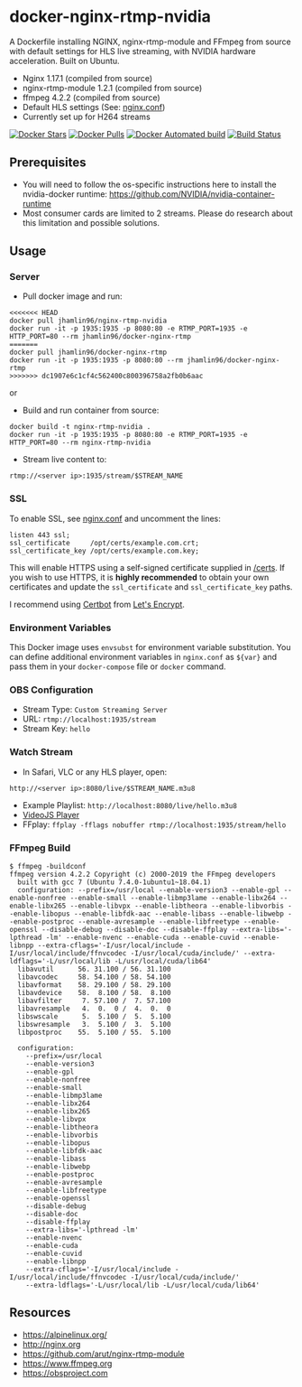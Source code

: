 # docker-nginx-rtmp-nvidia
A Dockerfile installing NGINX, nginx-rtmp-module and FFmpeg from source with
default settings for HLS live streaming, with NVIDIA hardware acceleration. Built on Ubuntu.

* Nginx 1.17.1 (compiled from source)
* nginx-rtmp-module 1.2.1 (compiled from source)
* ffmpeg 4.2.2 (compiled from source)
* Default HLS settings (See: [nginx.conf](nginx.conf))
* Currently set up for H264 streams

[![Docker Stars](https://img.shields.io/docker/stars/jhamlin96/docker-nginx-rtmp.svg)](https://hub.docker.com/r/jhamlin96/docker-nginx-rtmp)
[![Docker Pulls](https://img.shields.io/docker/pulls/jhamlin96/docker-nginx-rtmp.svg)](https://hub.docker.com/r/jhamlin96/docker-nginx-rtmp/)
[![Docker Automated build](https://img.shields.io/docker/automated/jhamlin96/docker-nginx-rtmp.svg)](https://hub.docker.com/r/jhamlin96/docker-nginx-rtmp/builds/)
[![Build Status](https://travis-ci.org/jhamlin96/docker-nginx-rtmp.svg?branch=master)](https://travis-ci.org/jhamlin96/docker-nginx-rtmp)

## Prerequisites
* You will need to follow the os-specific instructions here to install the nvidia-docker runtime: https://github.com/NVIDIA/nvidia-container-runtime
* Most consumer cards are limited to 2 streams. Please do research about this limitation and possible solutions.

## Usage

### Server
* Pull docker image and run:
```
<<<<<<< HEAD
docker pull jhamlin96/nginx-rtmp-nvidia
docker run -it -p 1935:1935 -p 8080:80 -e RTMP_PORT=1935 -e HTTP_PORT=80 --rm jhamlin96/docker-nginx-rtmp
=======
docker pull jhamlin96/docker-nginx-rtmp
docker run -it -p 1935:1935 -p 8080:80 --rm jhamlin96/docker-nginx-rtmp
>>>>>>> dc1907e6c1cf4c562400c800396758a2fb0b6aac
```
or 

* Build and run container from source:
```
docker build -t nginx-rtmp-nvidia .
docker run -it -p 1935:1935 -p 8080:80 -e RTMP_PORT=1935 -e HTTP_PORT=80 --rm nginx-rtmp-nvidia
```

* Stream live content to:
```
rtmp://<server ip>:1935/stream/$STREAM_NAME
```

### SSL 
To enable SSL, see [nginx.conf](nginx.conf) and uncomment the lines:
```
listen 443 ssl;
ssl_certificate     /opt/certs/example.com.crt;
ssl_certificate_key /opt/certs/example.com.key;
```

This will enable HTTPS using a self-signed certificate supplied in [/certs](/certs). If you wish to use HTTPS, it is **highly recommended** to obtain your own certificates and update the `ssl_certificate` and `ssl_certificate_key` paths.

I recommend using [Certbot](https://certbot.eff.org/docs/install.html) from [Let's Encrypt](https://letsencrypt.org).

### Environment Variables
This Docker image uses `envsubst` for environment variable substitution. You can define additional environment variables in `nginx.conf` as `${var}` and pass them in your `docker-compose` file or `docker` command.

### OBS Configuration
* Stream Type: `Custom Streaming Server`
* URL: `rtmp://localhost:1935/stream`
* Stream Key: `hello`

### Watch Stream
* In Safari, VLC or any HLS player, open:
```
http://<server ip>:8080/live/$STREAM_NAME.m3u8
```
* Example Playlist: `http://localhost:8080/live/hello.m3u8`
* [VideoJS Player](https://video-dev.github.io/hls.js/stable/demo/?src=http%3A%2F%2Flocalhost%3A8080%2Flive%2Fhello.m3u8)
* FFplay: `ffplay -fflags nobuffer rtmp://localhost:1935/stream/hello`

### FFmpeg Build
```
$ ffmpeg -buildconf
ffmpeg version 4.2.2 Copyright (c) 2000-2019 the FFmpeg developers
  built with gcc 7 (Ubuntu 7.4.0-1ubuntu1~18.04.1)
  configuration: --prefix=/usr/local --enable-version3 --enable-gpl --enable-nonfree --enable-small --enable-libmp3lame --enable-libx264 --enable-libx265 --enable-libvpx --enable-libtheora --enable-libvorbis --enable-libopus --enable-libfdk-aac --enable-libass --enable-libwebp --enable-postproc --enable-avresample --enable-libfreetype --enable-openssl --disable-debug --disable-doc --disable-ffplay --extra-libs='-lpthread -lm' --enable-nvenc --enable-cuda --enable-cuvid --enable-libnpp --extra-cflags='-I/usr/local/include -I/usr/local/include/ffnvcodec -I/usr/local/cuda/include/' --extra-ldflags='-L/usr/local/lib -L/usr/local/cuda/lib64'
  libavutil      56. 31.100 / 56. 31.100
  libavcodec     58. 54.100 / 58. 54.100
  libavformat    58. 29.100 / 58. 29.100
  libavdevice    58.  8.100 / 58.  8.100
  libavfilter     7. 57.100 /  7. 57.100
  libavresample   4.  0.  0 /  4.  0.  0
  libswscale      5.  5.100 /  5.  5.100
  libswresample   3.  5.100 /  3.  5.100
  libpostproc    55.  5.100 / 55.  5.100

  configuration:
    --prefix=/usr/local
    --enable-version3
    --enable-gpl
    --enable-nonfree
    --enable-small
    --enable-libmp3lame
    --enable-libx264
    --enable-libx265
    --enable-libvpx
    --enable-libtheora
    --enable-libvorbis
    --enable-libopus
    --enable-libfdk-aac
    --enable-libass
    --enable-libwebp
    --enable-postproc
    --enable-avresample
    --enable-libfreetype
    --enable-openssl
    --disable-debug
    --disable-doc
    --disable-ffplay
    --extra-libs='-lpthread -lm'
    --enable-nvenc
    --enable-cuda
    --enable-cuvid
    --enable-libnpp
    --extra-cflags='-I/usr/local/include -I/usr/local/include/ffnvcodec -I/usr/local/cuda/include/'
    --extra-ldflags='-L/usr/local/lib -L/usr/local/cuda/lib64'
```

## Resources
* https://alpinelinux.org/
* http://nginx.org
* https://github.com/arut/nginx-rtmp-module
* https://www.ffmpeg.org
* https://obsproject.com
